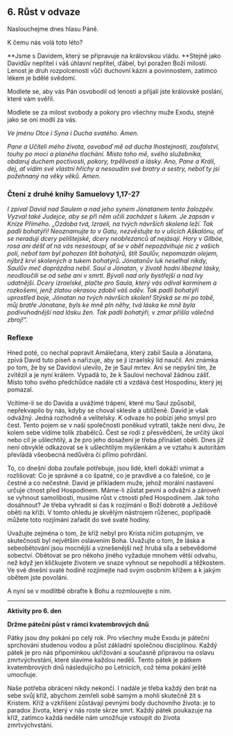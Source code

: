## 6. **Růst v odvaze**

Naslouchejme dnes hlasu Páně.

K čemu nás volá toto léto?

**Jsme s Davidem, který se připravuje na královskou vládu. **Stejně jako Davidův nepřítel i váš úhlavní nepřítel, ďábel, byl poražen Boží milostí. Lenost je druh rozpolcenosti vůči duchovní kázni a povinnostem, zatímco lékem je bdělé svědomí.

Modlete se, aby vás Pán osvobodil od lenosti a přijali jste královské poslání, které vám svěřil.

Modlete se za milost svobody a pokory pro všechny muže Exodu, stejně jako se oni modlí za vás.

_Ve jménu Otce i Syna i Ducha svatého. Amen._

_Pane a Učiteli mého života, osvoboď mě od ducha lhostejnosti, zoufalství, touhy po moci a planého tlachání. Místo toho mě, svého služebníka, obdaruj duchem poctivosti, pokory, trpělivosti a lásky. Ano, Pane a Králi, dej, ať vidím své vlastní hříchy a nesoudím své bratry a sestry, neboť ty jsi požehnaný na věky věků. Amen._

### Čtení z druhé knihy Samuelovy 1,17-27

_I zpíval David nad Saulem a nad jeho synem Jónatanem tento žalozpěv. Vyzval také Judejce, aby se při něm učili zacházet s lukem. Je zapsán v Knize Přímého. „Ozdoba tvá, Izraeli, na tvých návrších skolena leží. Tak padli bohatýři! Neoznamujte to v Gatu, nezvěstujte to v ulicích Aškalónu, ať se neradují dcery pelištejské, dcery neobřezanců ať nejásají. Hory v Gilbóe, rosa ani déšť ať na vás nesestoupí, ať se v oběť nepozdvihuje nic z vašich polí, neboť tam byl pohozen štít bohatýrů, štít Saulův, nepomazán olejem, nýbrž krví skolených a tukem bohatýrů. Jónatanův luk neselhal nikdy, Saulův meč doprázdna nebil. Saul a Jónatan, v životě hodni líbezné lásky, neodloučili se od sebe ani v smrti. Bývali nad orly bystřejší a nad lvy udatnější. Dcery izraelské, plačte pro Saula, který vás odíval karmínem a rozkošemi, jenž zlatou okrasou zdobil váš oděv. Tak padli bohatýři uprostřed boje, Jónatan na tvých návrších skolen! Stýská se mi po tobě, můj bratře Jónatane, byls ke mně pln něhy, tvá láska ke mně byla podivuhodnější nad lásku žen. Tak padli bohatýři, v zmar přišla válečná zbroj!“._

### Reflexe

Hned poté, co nechal popravit Amálečana, který zabil Saula a Jónatana, zpívá David tuto píseň a nařizuje, aby se ji izraelský lid naučil. Ani známka po tom, že by se Davidovi ulevilo, že je Saul mrtev. Ani se nepyšní tím, že zvítězil a je nyní králem. Vypadá to, že k Saulovi nechoval žádnou zášť. Místo toho svého předchůdce nadále ctí a vzdává čest Hospodinu, který jej pomazal.

Vcítíme-li se do Davida a uvážímé trápení, které mu Saul způsobil, nepřekvapilo by nás, kdyby se choval sklesle a ublíženě. David je však odvážný. Jedná rozhodně a velitelsky. K odvaze ho pobízí jeho smysl pro čest. Tento pojem se v naší společnosti poněkud vytratil, takže není divu, že kolem sebe vidíme tolik zbabělců. Čest se rodí z přesvědčení, že určitý úkol nebo cíl je ušlechtilý, a že pro jeho dosažení je třeba přinášet oběti. Dnes již není obvyklé odkazovat se k ušlechtilým myšlenkám a ve vztahu k autoritám převládá všeobecná nedůvěra či přímo pohrdání.

To, co dnešní doba zoufale potřebuje, jsou lidé, kteří dokáží vnímat a rozlišovat: Co je správné a co špatné, co je pravdivé a co falešné, co je čestné a co nečestné. David je příkladem muže, jehož morální nastavení určuje ctnost před Hospodinem. Máme-li zůstat pevní a odvážní a zároveň se vyhnout samolibosti, musíme růst v ctnosti před Hospodinem. Jak toho dosáhnout? Je třeba vyhradit si čas k rozjímání o Boží dobrotě a Ježíšově oběti na kříži. V tomto ohledu je skvělým nástrojem růženec, popřípadě můžete toto rozjímání zařadit do své svaté hodiny.

Uvažujte zejména o tom, že kříž nebyl pro Krista ničím potupným, ve skutečnosti byl největším oslavením Boha. Uvažujte o tom, že láska a sebeobětování jsou mocnější a vznešenější než hrubá síla a sebevědomé sobectví. Obětovat se pro někoho jiného vyžaduje mnohem větší odvahu, než když jen kličkujete životem ve snaze vyhnout se nepohodlí a těžkostem. Ve své dnešní svaté hodině rozjímejte nad svým osobním křížem a k jakým obětem jste povoláni.

A nyní se v modlitbě obraťte k Bohu a rozmlouvejte s ním.

---

**Aktivity pro 6. den**

**Držme páteční půst v rámci kvatembrových dnů**

Pátky jsou dny pokání po celý rok. Pro všechny muže Exodu je páteční sprchování studenou vodou a půst základní společnou disciplínou. Každý pátek je pro nás připomínkou ukřižování a současně přípravou na oslavu zmrtvýchvstání, které slavíme každou neděli. Tento pátek je pátkem kvatembrových dnů následujícího po Letnicích, což téma pokání ještě umocňuje.

Naše potřeba obrácení nikdy nekončí. I nadále je třeba každý den brát na sebe svůj kříž, abychom zemřeli sobě samým a mohli skutečně žít s Kristem. Kříž a vzkříšení zůstávají pevnými body duchovního života: je to paradox života, který v nás roste skrze smrt. Každý pátek poukazuje na kříž, zatímco každá neděle nám umožňuje vstoupit do života zmrtvýchvstání.
